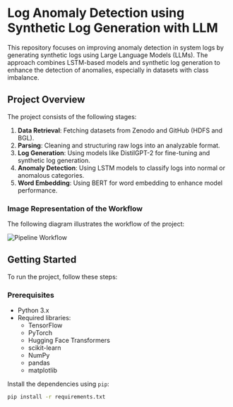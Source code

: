 # Log Anomaly Detection using Synthetic Log Generation with LLM

This repository focuses on improving anomaly detection in system logs by generating synthetic logs using Large Language Models (LLMs). The approach combines LSTM-based models and synthetic log generation to enhance the detection of anomalies, especially in datasets with class imbalance.

## Project Overview

The project consists of the following stages:
1. **Data Retrieval**: Fetching datasets from Zenodo and GitHub (HDFS and BGL).
2. **Parsing**: Cleaning and structuring raw logs into an analyzable format.
3. **Log Generation**: Using models like DistilGPT-2 for fine-tuning and synthetic log generation.
4. **Anomaly Detection**: Using LSTM models to classify logs into normal or anomalous categories.
5. **Word Embedding**: Using BERT for word embedding to enhance model performance.

### Image Representation of the Workflow

The following diagram illustrates the workflow of the project:

![Pipeline Workflow](path/to/pipline_gen.gif)

## Getting Started

To run the project, follow these steps:

### Prerequisites

- Python 3.x
- Required libraries:
  - TensorFlow
  - PyTorch
  - Hugging Face Transformers
  - scikit-learn
  - NumPy
  - pandas
  - matplotlib

Install the dependencies using `pip`:

```bash
pip install -r requirements.txt

